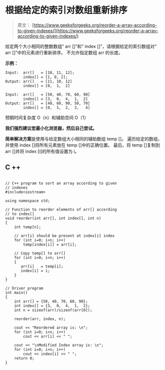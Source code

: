 # 根据给定的索引对数组重新排序

> 原文： [https://www.geeksforgeeks.org/reorder-a-array-according-to-given-indexes/](https://www.geeksforgeeks.org/reorder-a-array-according-to-given-indexes/)

给定两个大小相同的整数数组“ arr []”和“ index []”，请根据给定的索引数组对“ arr []”中的元素进行重新排序。 不允许指定数组 arr 的长度。

**示例：**

```
Input:  arr[]   = [10, 11, 12];
        index[] = [1, 0, 2];
Output: arr[]   = [11, 10, 12]
        index[] = [0,  1,  2] 

Input:  arr[]   = [50, 40, 70, 60, 90]
        index[] = [3,  0,  4,  1,  2]
Output: arr[]   = [40, 60, 90, 50, 70]
        index[] = [0,  1,  2,  3,   4] 

```

预期时间复杂度 O（n）和辅助空间 O（1）

**我们强烈建议您最小化浏览器，然后自己尝试。**

**简单解决方案**是使用与给定数组大小相同的辅助数组 temp []。 遍历给定的数组，并使用 index []将所有元素放在 temp []中的正确位置。 最后，将 temp []复制到 arr []并将 index [i]的所有值设置为 i。

## C ++

```

// C++ program to sort an array according to given 
// indexes 
#include<iostream> 

using namespace std; 

// Function to reorder elements of arr[] according 
// to index[] 
void reorder(int arr[], int index[], int n) 
{ 
    int temp[n]; 

    // arr[i] should be present at index[i] index 
    for (int i=0; i<n; i++) 
        temp[index[i]] = arr[i]; 

    // Copy temp[] to arr[] 
    for (int i=0; i<n; i++) 
    {  
       arr[i]   = temp[i]; 
       index[i] = i; 
    } 
} 

// Driver program 
int main() 
{ 
    int arr[] = {50, 40, 70, 60, 90}; 
    int index[] = {3,  0,  4,  1,  2}; 
    int n = sizeof(arr)/sizeof(arr[0]); 

    reorder(arr, index, n); 

    cout << "Reordered array is: \n"; 
    for (int i=0; i<n; i++) 
        cout << arr[i] << " "; 

    cout << "\nModified Index array is: \n"; 
    for (int i=0; i<n; i++) 
        cout << index[i] << " "; 
    return 0; 
} 

```
